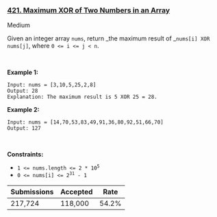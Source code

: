 ### [421. Maximum XOR of Two Numbers in an Array](https://leetcode.com/problems/maximum-xor-of-two-numbers-in-an-array/)

Medium

Given an integer array `` nums ``, return _the maximum result of _`` nums[i] XOR nums[j] ``, where `` 0 <= i <= j < n ``.

 

__Example 1:__

```
Input: nums = [3,10,5,25,2,8]
Output: 28
Explanation: The maximum result is 5 XOR 25 = 28.
```

__Example 2:__

```
Input: nums = [14,70,53,83,49,91,36,80,92,51,66,70]
Output: 127
```

 

__Constraints:__

*   <code>1 <= nums.length <= 2 * 10<sup>5</sup></code>
*   <code>0 <= nums[i] <= 2<sup>31</sup> - 1</code>

| Submissions    | Accepted     | Rate   |
| -------------- | ------------ | ------ |
| 217,724 | 118,000 | 54.2% |
